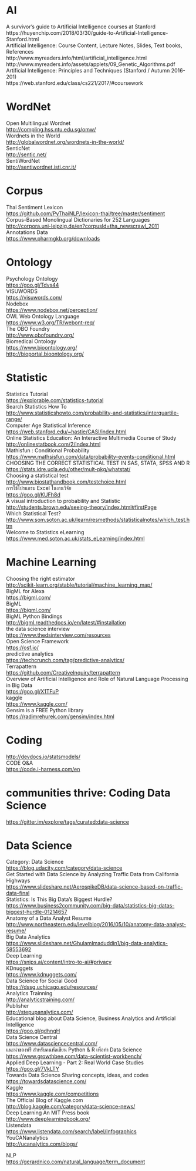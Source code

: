 # AI
<div>
A survivor’s guide to Artificial Intelligence courses at Stanford <br>
https://huyenchip.com/2018/03/30/guide-to-Artificial-Intelligence-Stanford.html <br>
Artificial   Intelligence: Course Content, Lecture Notes, Slides, Text books, References <br>
http://www.myreaders.info/html/artificial_intelligence.html <br>
http://www.myreaders.info/assets/applets/09_Genetic_Algorithms.pdf <br>
Artificial Intelligence: Principles and Techniques (Stanford / Autumn 2016-201) <br>
https://web.stanford.edu/class/cs221/2017/#coursework <br>

# WordNet
Open Multilingual Wordnet <br>
http://compling.hss.ntu.edu.sg/omw/ <br>
Wordnets in the World <br>
http://globalwordnet.org/wordnets-in-the-world/ <br>
SenticNet <br>
http://sentic.net/ <br>
SentiWordNet <br>
http://sentiwordnet.isti.cnr.it/ <br>

# Corpus
Thai Sentiment Lexicon <br>
https://github.com/PyThaiNLP/lexicon-thai/tree/master/sentiment <br>
Corpus-Based Monolingual Dictionaries for 252 Languages <br>
http://corpora.uni-leipzig.de/en?corpusId=tha_newscrawl_2011 <br>
Annotations Data <br>
https://www.pharmgkb.org/downloads <br>

# Ontology
Psychology Ontology <br>
https://goo.gl/Tdvs44 <br>
VISUWORDS <br>
https://visuwords.com/ <br>
Nodebox <br>
https://www.nodebox.net/perception/ <br>
OWL Web Ontology Language <br>
https://www.w3.org/TR/webont-req/ <br>
The OBO Foundry<br>
http://www.obofoundry.org/ <br>
Biomedical Ontology<br>
https://www.bioontology.org/ <br>
http://bioportal.bioontology.org/ <br>

# Statistic
Statistics Tutorial <br>
https://explorable.com/statistics-tutorial <br>
Search Statistics How To<br>
http://www.statisticshowto.com/probability-and-statistics/interquartile-range/ <br>
Computer Age Statistical Inference<br>
https://web.stanford.edu/~hastie/CASI/index.html <br>
Online Statistics Education: An Interactive Multimedia Course of Study <br>
http://onlinestatbook.com/2/index.html <br>
Mathisfun : Conditional Probability<br>
https://www.mathsisfun.com/data/probability-events-conditional.html<br>
CHOOSING THE CORRECT STATISTICAL TEST IN SAS, STATA, SPSS AND R<br>
https://stats.idre.ucla.edu/other/mult-pkg/whatstat/ <br>
Choosing a statistical test <br>
http://www.biostathandbook.com/testchoice.html <br>
การใช้โปรแกรม Excel ในงานวิจัย <br>
https://goo.gl/KUFh8d <br>
A visual introduction to probability and Statistic<br>
http://students.brown.edu/seeing-theory/index.html#firstPage<br>
Which Statistical Test? <br>
http://www.som.soton.ac.uk/learn/resmethods/statisticalnotes/which_test.htm <br>
Welcome to Statistics eLearning <br>
https://www.med.soton.ac.uk/stats_eLearning/index.html <br>

# Machine Learning
Choosing the right estimator <br>
http://scikit-learn.org/stable/tutorial/machine_learning_map/ <br>
BigML for Alexa <br>
https://bigml.com/ <br>
BigML<br>
https://bigml.com/<br>
BigML Python Bindings <br>
http://bigml.readthedocs.io/en/latest/#installation<br>
the data science interview<br>
https://www.thedsinterview.com/resources <br>
Open Science Framework<br>
https://osf.io/ <br>
predictive analytics<br>
https://techcrunch.com/tag/predictive-analytics/<br>
Terrapattern<br>
https://github.com/CreativeInquiry/terrapattern<br>
Overview of Artificial Intelligence and Role of Natural Language Processing in Big Data <br>
https://goo.gl/X1TFuP <br>
kaggle<br>
https://www.kaggle.com/<br>
Gensim is a FREE Python library<br>
https://radimrehurek.com/gensim/index.html<br>

# Coding
http://devdocs.io/statsmodels/<br>
CODE Q&A <br>
https://code.i-harness.com/en <br>

# communities thrive: Coding Data Science
https://gitter.im/explore/tags/curated:data-science<br>

# Data Science
Category: Data Science <br>
https://blog.udacity.com/category/data-science <br>
Get Started with Data Science by Analyzing Traffic Data from California Highways <br>
https://www.slideshare.net/AerospikeDB/data-science-based-on-traffic-data-final <br>
Statistics: Is This Big Data’s Biggest Hurdle? <br>
https://www.business2community.com/big-data/statistics-big-datas-biggest-hurdle-01214657<br>
Anatomy of a Data Analyst Resume<br>
http://www.northeastern.edu/levelblog/2016/05/10/anatomy-data-analyst-resume/ <br>
Big Data Analytics <br>
https://www.slideshare.net/GhulamImaduddin1/big-data-analytics-58553692 <br>
Deep Learning <br>
https://snips.ai/content/intro-to-ai/#privacy <br>
KDnuggets<br>
https://www.kdnuggets.com/ <br>
Data Science for Social Good <br>
https://dssg.uchicago.edu/resources/ <br>
Analytics Trainning<br>
http://analyticstraining.com/ <br>
Publisher<br>
http://stepupanalytics.com/ <br>
Educational blog about Data Science, Business Analytics and Artificial Intelligence <br>
https://goo.gl/qdhngH <br>
Data Science Central <br>
https://www.datasciencecentral.com/ <br>
แนะนำของฟรี สำหรับคนหัดเขียน Python & R เพื่อทำ Data Science<br>
https://www.growthbee.com/data-scientist-workbench/ <br>
Applied Deep Learning - Part 2: Real World Case Studies<br>
https://goo.gl/7VkLTY<br>
Towards Data Science Sharing concepts, ideas, and codes<br>
https://towardsdatascience.com/ <br>
Kaggle <br>
https://www.kaggle.com/competitions <br>
The Official Blog of Kaggle.com<br>
http://blog.kaggle.com/category/data-science-news/ <br>
Deep Learning An MIT Press book<br>
http://www.deeplearningbook.org/ <br>
Listendata<br>
https://www.listendata.com/search/label/Infographics <br>
YouCANanalytics<br>
http://ucanalytics.com/blogs/ <br>

NLP <br>
https://gerardnico.com/natural_language/term_document <br>
<br>
<br>
<br>
<br>
<br>
<br>
<br>
<br>
<br>
<br>
<br>
<br>
<br>
<br>
<br>
<br>
<br>
<br>
<br>
<br>
<br>
<br>
</div>
